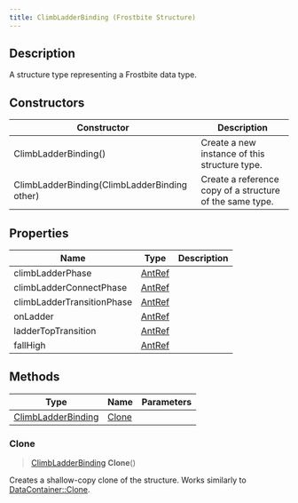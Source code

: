 ```yaml
---
title: ClimbLadderBinding (Frostbite Structure)
---
```

## Description

A structure type representing a Frostbite data type.

## Constructors

| Constructor                                  | Description                                              |
| -------------------------------------------- | -------------------------------------------------------- |
| ClimbLadderBinding()                         | Create a new instance of this structure type.            |
| ClimbLadderBinding(ClimbLadderBinding other) | Create a reference copy of a structure of the same type. |

## Properties

| Name                       | Type             | Description |
| -------------------------- | ---------------- | ----------- |
| climbLadderPhase           | [AntRef](AntRef) |             |
| climbLadderConnectPhase    | [AntRef](AntRef) |             |
| climbLadderTransitionPhase | [AntRef](AntRef) |             |
| onLadder                   | [AntRef](AntRef) |             |
| ladderTopTransition        | [AntRef](AntRef) |             |
| fallHigh                   | [AntRef](AntRef) |             |

## Methods

| Type                                     | Name            | Parameters |
| ---------------------------------------- | --------------- | ---------- |
| [ClimbLadderBinding](ClimbLadderBinding) | [Clone](#clone) |            |

### Clone

> [ClimbLadderBinding](ClimbLadderBinding) **Clone**()

Creates a shallow-copy clone of the structure. Works similarly to [DataContainer::Clone](/vext/ref/cls/shr/datacontainer#clone).

